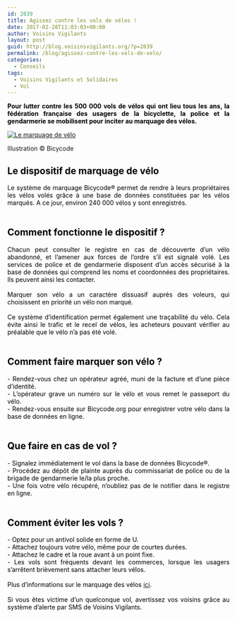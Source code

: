 ```yaml
---
id: 2839
title: Agissez contre les vols de vélos !
date: 2017-02-28T11:03:03+00:00
author: Voisins Vigilants
layout: post
guid: http://blog.voisinsvigilants.org/?p=2839
permalink: /blog/agissez-contre-les-vols-de-velo/
categories:
  - Conseils
tags:
  - Voisins Vigilants et Solidaires
  - Vol
---
```

<p style="text-align: justify;">
  <strong style="color: #000000;">Pour lutter contre les 500 000 vols de vélos qui ont lieu tous les ans, la fédération française des usagers de la bicyclette, la police et la gendarmerie se mobilisent pour inciter au marquage des vélos.</strong>
</p>


  <a href="./../../images/2017/02/marquage_num_ok_FUB_14.jpg"><img class="wp-image-2840 size-full" src="./../../images/2017/02/marquage_num_ok_FUB_14.jpg" alt="Le marquage de vélo"/></a>
  
  <p class="wp-caption-text">
    Illustration © Bicycode
  </p>

<h2 style="color: #4b5ebd; text-align: justify;">
  <strong><span style="color: #000000;">Le dispositif de marquage de vélo</span></strong>
</h2>

<div style="color: #4b5ebd; text-align: justify;">
  <span style="color: #000000;">Le système de marquage Bicycode® permet de rendre à leurs propriétaires les vélos volés grâce à une base de données constituées par les vélos marqués. A ce jour, environ 240 000 vélos y sont enregistrés.</span>
</div>

<div style="color: #4b5ebd; text-align: justify;">
  <span style="color: #ffffff;">voisins</span>
</div>

<h2 style="color: #4b5ebd; text-align: justify;">
  <strong><span style="color: #000000;">Comment fonctionne le dispositif ?</span></strong>
</h2>

<div style="color: #4b5ebd; text-align: justify;">
  <span style="color: #000000;">Chacun peut consulter le registre en cas de découverte d&rsquo;un vélo abandonné, et l&rsquo;amener aux forces de l&rsquo;ordre s&rsquo;il est signalé volé. Les services de police et de gendarmerie disposent d&rsquo;un accès sécurisé à la base de données qui comprend les noms et coordonnées des propriétaires. Ils peuvent ainsi les contacter.</span>
</div>

<div style="color: #4b5ebd; text-align: justify;">
  <span style="color: #000000;"> </span>
</div>

<div style="color: #4b5ebd; text-align: justify;">
  <span style="color: #000000;">Marquer son vélo a un caractère dissuasif auprès des voleurs, qui choisissent en priorité un vélo non marqué.</span>
</div>

<div style="color: #4b5ebd; text-align: justify;">
  <span style="color: #000000;"> </span>
</div>

<div style="color: #4b5ebd; text-align: justify;">
  <span style="color: #000000;">Ce système d&rsquo;identification permet également une traçabilité du vélo. Cela évite ainsi le trafic et le recel de vélos, les acheteurs pouvant vérifier au préalable que le vélo n&rsquo;a pas été volé.</span>
</div>

<div style="color: #4b5ebd; text-align: justify;">
  <span style="color: #ffffff;">vois</span>
</div>

<h2 style="color: #4b5ebd; text-align: justify;">
  <strong><span style="color: #000000;">Comment faire marquer son vélo ?</span></strong>
</h2>

<div style="color: #4b5ebd; text-align: justify;">
  <span style="color: #000000;">- Rendez-vous chez un opérateur agréé, muni de la facture et d&rsquo;une pièce d&rsquo;identité.</span><br /> <span style="color: #000000;">- L&rsquo;opérateur grave un numéro sur le vélo et vous remet le passeport du vélo.</span><br /> <span style="color: #000000;">- Rendez-vous ensuite sur Bicycode.org pour enregistrer votre vélo dans la base de données en ligne.</span>
</div>

<div style="color: #4b5ebd; text-align: justify;">
  <span style="color: #ffffff;">voisins</span>
</div>

<h2 style="color: #4b5ebd; text-align: justify;">
  <strong><span style="color: #000000;">Que faire en cas de vol ?</span></strong>
</h2>

<div style="color: #4b5ebd; text-align: justify;">
  <span style="color: #000000;">- Signalez immédiatement le vol dans la base de données Bicycode®.</span><br /> <span style="color: #000000;">- Procédez au dépôt de plainte auprès du commissariat de police ou de la brigade de gendarmerie le/la plus proche.</span><br /> <span style="color: #000000;">- Une fois votre vélo récupéré, n&rsquo;oubliez pas de le notifier dans le registre en ligne.</span>
</div>

<div style="color: #4b5ebd; text-align: justify;">
  <span style="color: #ffffff;">voisins</span>
</div>

<h2 style="color: #4b5ebd; text-align: justify;">
  <strong><span style="color: #000000;">Comment éviter les vols ?</span></strong>
</h2>

<div style="color: #4b5ebd; text-align: justify;">
  <span style="color: #000000;">- Optez pour un antivol solide en forme de U.</span>
</div>

<div style="color: #4b5ebd; text-align: justify;">
  <span style="color: #000000;">- Attachez toujours votre vélo, même pour de courtes durées.</span>
</div>

<div style="color: #4b5ebd; text-align: justify;">
  <span style="color: #000000;">- Attachez le cadre et la roue avant à un point fixe.</span>
</div>

<div style="color: #4b5ebd; text-align: justify;">
  <span style="color: #000000;">- Les vols sont fréquents devant les commerces, lorsque les usagers s&rsquo;arrêtent brièvement sans attacher leurs vélos.</span>
</div>

<div style="color: #4b5ebd; text-align: justify;">
  <span style="color: #ffffff;">voisins</span>
</div>

<div style="color: #4b5ebd; text-align: justify;">
  <span style="color: #000000;">Plus d&rsquo;informations sur le marquage des vélos <a href="http://www.bicycode.org/">ici</a>.</span>
</div>

<div style="color: #4b5ebd; text-align: justify;">
  <span style="color: #000000;"> </span>
</div>

<div style="color: #4b5ebd; text-align: justify;">
  <span style="color: #000000;">Si vous êtes victime d&rsquo;un quelconque vol, avertissez vos voisins grâce au système d&rsquo;alerte par SMS de Voisins Vigilants. </span>
</div>

